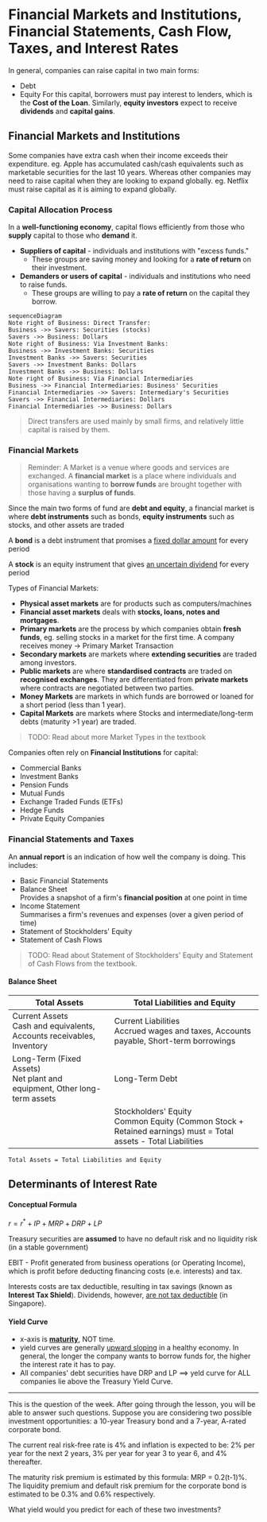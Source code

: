 # Financial Markets and Institutions, Financial Statements, Cash Flow, Taxes, and Interest Rates

In general, companies can raise capital in two main forms:
* Debt
* Equity
For this capital, borrowers must pay interest to lenders, which is the **Cost of the Loan**.
Similarly, **equity investors** expect to receive **dividends** and **capital gains**.

## Financial Markets and Institutions
Some companies have extra cash when their income exceeds their expenditure.
eg. Apple has accumulated cash/cash equivalents such as marketable securities for the last 10 years.
Whereas other companies may need to raise capital when they are looking to expand globally. eg. Netflix must raise capital as it is aiming to expand globally.

### Capital Allocation Process
In a **well-functioning economy**, capital flows efficiently from those who **supply** capital to those who **demand** it.
* **Suppliers of capital** - individuals and institutions with "excess funds."
    - These groups are saving money and looking for a **rate of return** on their investment.
* **Demanders or users of capital** - individuals and institutions who need to raise funds.
    - These groups are willing to pay a **rate of return** on the capital they borrow.

```mermaid
sequenceDiagram
Note right of Business: Direct Transfer:
Business ->> Savers: Securities (stocks)
Savers ->> Business: Dollars
Note right of Business: Via Investment Banks:
Business ->> Investment Banks: Securities
Investment Banks ->> Savers: Securities
Savers ->> Investment Banks: Dollars
Investment Banks ->> Business: Dollars
Note right of Business: Via Financial Intermediaries
Business ->> Financial Intermediaries: Business' Securities
Financial Intermediaries ->> Savers: Intermediary's Securities
Savers ->> Financial Intermediaries: Dollars
Financial Intermediaries ->> Business: Dollars
```
> Direct transfers are used mainly by small firms, and relatively little capital is raised by them.

### Financial Markets

> Reminder: A Market is a venue where goods and services are exchanged. A **financial market** is a place where individuals and organisations wanting to **borrow funds** are brought together with those having a **surplus of funds**.

Since the main two forms of fund are **debt and equity**, a financial market is where **debt instruments** such as bonds, **equity instruments** such as stocks, and other assets are traded

A **bond** is a debt instrument that promises a <ins>fixed dollar amount</ins> for every period

A **stock** is an equity instrument that gives <ins>an uncertain dividend</ins> for every period

Types of Financial Markets:
* **Physical asset markets** are for products such as computers/machines
* **Financial asset markets** deals with **stocks, loans, notes and mortgages**.
* **Primary markets** are the process by which companies obtain **fresh funds**, eg. selling stocks in a market for the first time. A company receives money -> Primary Market Transaction
* **Secondary markets** are markets where **extending securities** are traded among investors.
* **Public markets** are where **standardised contracts** are traded on **recognised exchanges**. They are differentiated from **private markets** where contracts are negotiated between two parties.
* **Money Markets** are markets in which funds are borrowed or loaned for a short period (less than 1 year).
* **Capital Markets** are markets where Stocks and intermediate/long-term debts (maturity >1 year) are traded.
> TODO: Read about more Market Types in the textbook

Companies often rely on **Financial Institutions** for capital:
* Commercial Banks
* Investment Banks
* Pension Funds
* Mutual Funds
* Exchange Traded Funds (ETFs)
* Hedge Funds
* Private Equity Companies

### Financial Statements and Taxes
An **annual report** is an indication of how well the company is doing. This includes:
* Basic Financial Statements
* Balance Sheet  
    Provides a snapshot of a firm's **financial position** at one point in time
* Income Statement  
    Summarises a firm's revenues and expenses (over a given period of time)
* Statement of Stockholders' Equity
* Statement of Cash Flows
> TODO: Read about Statement of Stockholders' Equity and Statement of Cash Flows from the textbook.

#### Balance Sheet
| Total Assets | Total Liabilities and Equity |
|-|-|
|Current Assets<br>Cash and equivalents, Accounts receivables, Inventory|Current Liabilities<br> Accrued wages and taxes, Accounts payable, Short-term borrowings|
|Long-Term (Fixed Assets)<br>Net plant and equipment, Other long-term assets|Long-Term Debt|
||Stockholders' Equity<br> Common Equity (Common Stock + Retained earnings) must = Total assets - Total Liabilities

    Total Assets = Total Liabilities and Equity

## Determinants of Interest Rate
#### Conceptual Formula
$r = r^* + IP + MRP + DRP + LP$

Treasury securities are **assumed** to have no default risk and no liquidity risk (in a stable government)

EBIT - Profit generated from business operations (or Operating Income), which is profit before deducting financing costs (e.e. interests) and tax.

Interests costs are tax deductible, resulting in tax savings (known as **Interest Tax Shield**). Dividends, however, <ins>are not tax deductible</ins> (in Singapore).

#### Yield Curve
* x-axis is <ins>**maturity**</ins>, NOT time.
* yield curves are generally <ins>upward sloping</ins> in a healthy economy. In general, the longer the company wants to borrow funds for, the higher the interest rate it has to pay.
* All companies' debt securities have DRP and LP $\implies$ yeld curve for ALL companies lie above the Treasury Yield Curve.

<hr>

This is the question of the week.
After going through the lesson, you will be able to answer such questions.
Suppose you are considering two possible investment opportunities:
a 10-year Treasury bond and a 7-year, A-rated corporate bond.

The current real risk-free rate is 4% and inflation is expected to be:
2% per year for the next 2 years,
3% per year for year 3 to year 6,
and 4% thereafter.

The maturity risk premium is estimated by this formula: MRP = 0.2(t-1)%.
The liquidity premium and default risk premium for the corporate bond is estimated to be 0.3% and 0.6% respectively. 

What yield would you predict for each of these two investments?

